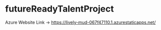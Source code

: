 # futureReadyTalentProject


Azure Website Link -> https://lively-mud-067f47110.1.azurestaticapps.net/
